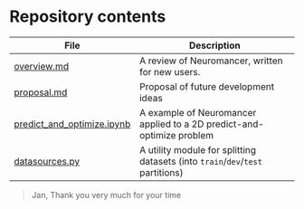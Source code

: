 # Repository contents

| File                                                       | Description                                                                     |
| ---------------------------------------------------------- | ------------------------------------------------------------------------------- |
| [overview.md](./overview.md)                               | A review of Neuromancer, written for new users.                                 |
| [proposal.md](./proposal.md)                               | Proposal of future development ideas                                            |
| [predict_and_optimize.ipynb](./predict_and_optimize.ipynb) | A example of Neuromancer applied to a 2D predict-and-optimize problem           |
| [datasources.py](./datasources.py)                         | A utility module for splitting datasets (into `train`/`dev`/`test`  partitions) |

>
> Jan, 
> Thank you very much for your time
> 
